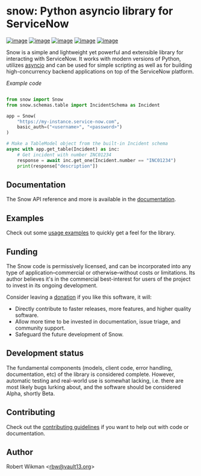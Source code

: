 # snow: Python asyncio library for ServiceNow

[![image](https://badgen.net/pypi/v/snow)](https://pypi.org/project/snow)
[![image](https://badgen.net/badge/python/3.7+?color=purple)](https://pypi.org/project/snow)
[![image](https://badgen.net/travis/rbw/snow)](https://travis-ci.org/rbw/snow)
[![image](https://badgen.net/pypi/license/snow)](https://raw.githubusercontent.com/rbw/snow/master/LICENSE)
[![image](https://pepy.tech/badge/snow/month)](https://pepy.tech/project/snow)


Snow is a simple and lightweight yet powerful and extensible library for interacting with ServiceNow. It works
with modern versions of Python, utilizes [asyncio](https://docs.python.org/3/library/asyncio.html) and 
can be used for simple scripting as well as for building high-concurrency backend applications on top of the ServiceNow platform.

*Example code*
```python

from snow import Snow
from snow.schemas.table import IncidentSchema as Incident

app = Snow(
    "https://my-instance.service-now.com",
    basic_auth=("<username>", "<password>")
)

# Make a TableModel object from the built-in Incident schema
async with app.get_table(Incident) as inc:
    # Get incident with number INC01234
    response = await inc.get_one(Incident.number == "INC01234")
    print(response["description"])

```

Documentation
---

The Snow API reference and more is available in the [documentation](https://python-snow.readthedocs.io/en/latest).

Examples
---

Check out some [usage examples](examples) to quickly get a feel for the library.

Funding
-------

The Snow code is permissively licensed, and can be incorporated into any type of application–commercial or otherwise–without costs or limitations.
Its author believes it's in the commercial best-interest for users of the project to invest in its ongoing development.

Consider leaving a [donation](https://paypal.vault13.org) if you like this software, it will:

- Directly contribute to faster releases, more features, and higher quality software.
- Allow more time to be invested in documentation, issue triage, and community support.
- Safeguard the future development of Snow.

Development status
---

The fundamental components (models, client code, error handling, documentation, etc) of the library is considered complete.
However, automatic testing and real-world use is somewhat lacking, i.e. there are most likely bugs lurking about,
and the software should be considered Alpha, shortly Beta.

Contributing
---

Check out the [contributing guidelines](CONTRIBUTING.md) if you want to help out with code or documentation.


Author
------

Robert Wikman \<rbw@vault13.org\>

